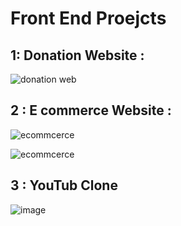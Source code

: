# Front End Proejcts 
## 1: Donation Website :
![donation web](https://github.com/HAMZOO0/Front-End-Proejcts/assets/98114762/ee6b4a10-ef31-4ed8-a1be-88e16f322b15)

## 2 : E commerce Website : 
![ecommcerce](https://github.com/HAMZOO0/Front-End-Proejcts/assets/98114762/b68c8be4-69dc-4f58-848d-6b07d7496bb6)

![ecommcerce](https://github.com/HAMZOO0/Front-End-Proejcts/assets/98114762/cb1b34e7-5bdf-41b1-85d5-b44cc981da7c)

## 3 : YouTub Clone 
![image](https://github.com/HAMZOO0/Front-End-Proejcts/assets/98114762/98f21afe-0acb-4906-9b09-ca0b62d03194)
